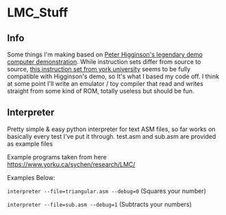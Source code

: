 # LMC_Stuff
## Info
Some things I'm making based on [Peter Higginson's legendary demo computer demonstration](https://peterhigginson.co.uk/LMC/).
While instruction sets differ from source to source, [this instruction set from york university](https://www.yorku.ca/sychen/research/LMC/LMCInstructions.html) seems to be fully compatible with Higginson's demo, so It's what I based my code off.
I think at some point I'll write an emulator / toy compiler that read and writes straight from some kind of ROM, totally useless but should be fun.

## Interpreter
Pretty simple & easy python interpreter for text ASM files, so far works on basically every test I've put it through.
test.asm and sub.asm are provided as example files

Example programs taken from here https://www.yorku.ca/sychen/research/LMC/

Examples Below:

 `interpreter --file=triangular.asm --debug=0` (Squares your number)

 `interpreter --file=sub.asm --debug=1` (Subtracts your numbers)